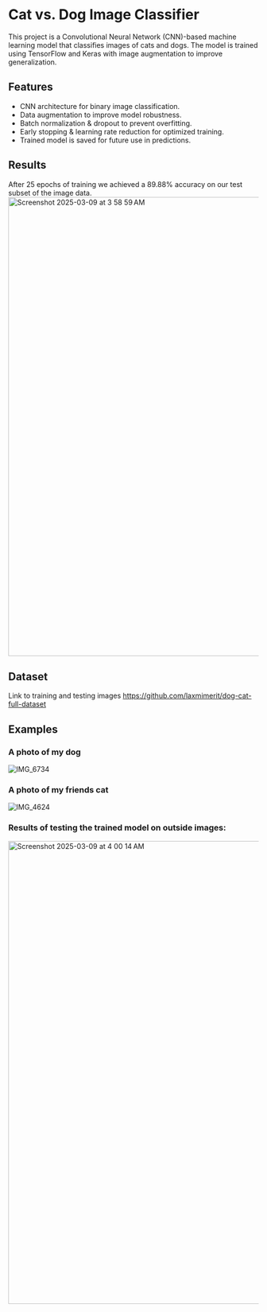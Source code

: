 # Cat vs. Dog Image Classifier
This project is a Convolutional Neural Network (CNN)-based machine learning model that classifies images of cats and dogs. The model is trained using TensorFlow and Keras with image augmentation to improve generalization.

## Features  
- CNN architecture for binary image classification.  
- Data augmentation to improve model robustness.  
- Batch normalization & dropout to prevent overfitting.  
- Early stopping & learning rate reduction for optimized training.  
- Trained model is saved for future use in predictions.

## Results
After 25 epochs of training we achieved a 89.88% accuracy on our test subset of the image data.
<img width="923" alt="Screenshot 2025-03-09 at 3 58 59 AM" src="https://github.com/user-attachments/assets/e1cd72c4-9ae0-471c-af97-0a948614a9bf" />

## Dataset
Link to training and testing images
https://github.com/laxmimerit/dog-cat-full-dataset

## Examples
### A photo of my dog
![IMG_6734](https://github.com/user-attachments/assets/3349e482-975d-4fde-bb1c-d889a7ac5495)

### A photo of my friends cat
![IMG_4624](https://github.com/user-attachments/assets/2e7433bc-4a99-49fd-ba62-6eead4f7f095)

### Results of testing the trained model on outside images:
<img width="931" alt="Screenshot 2025-03-09 at 4 00 14 AM" src="https://github.com/user-attachments/assets/a0135f7a-ceaf-407a-be2e-bcb791610abe" />
